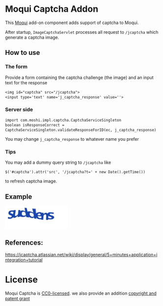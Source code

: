 # Moqui Captcha Addon

This [Moqui](https://github.com/moqui/moqui-framework) add-on component adds support of captcha to Moqui. 

After startup, `ImageCaptchaServlet` processes all request to `/jcaptcha` which generate a captcha image.

## How to use

### The form 

Provide a form containing the captcha challenge (the image) and an input text for the response

```
<img id="captcha" src="/jcaptcha">
<input type='text' name='j_captcha_response' value=''>
```

### Server side 

```
import com.moshi.impl.captcha.CaptchaServiceSingleton
boolean isResponseCorrect = CaptchaServiceSingleton.validateResponseForID(ec, j_captcha_response)
```

You may change `j_captcha_response` to whatever name you prefer

### Tips

You may add a dummy query string to `/jcaptcha` like 

```
$('#captcha').attr('src', '/jcaptcha?t=' + new Date().getTime())
```
to refresh captcha image.


## Example

![Captcha](captcha.png)

## References:

https://jcaptcha.atlassian.net/wiki/display/general/5+minutes+application+integration+tutorial 


# License

Moqui Captcha is [CC0-licensed](./LICENSE.md). we also provide an addition [copyright and patent grant](./AUTHORS) 